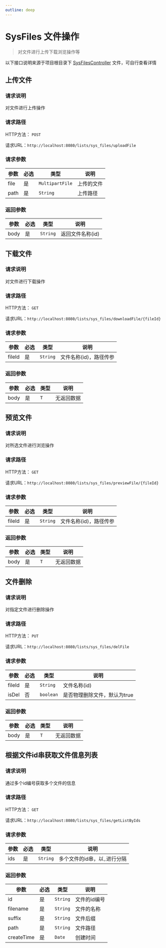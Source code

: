 ```yaml
---
outline: deep
---
```


# SysFiles 文件操作

> 对文件进行上传下载浏览操作等

以下接口说明来源于项目根目录下 [SysFilesController](https://github.com/elonehoo/benewy-template/blob/main/project/web/src/main/java/com/beneway/web/controller/system/SysFilesController.java) 文件，可自行查看详情

## 上传文件

### 请求说明

对文件进行上传操作

### 请求路径

HTTP方法： `POST`

请求URL：`http://localhost:8080/lists/sys_files/uploadFile`

### 请求参数

| 参数 | 必选 | 类型 | 说明 |
|---|---|---|---|
| file | 是 | `MultipartFile` | 上传的文件 |
| path | 是 | `String` | 上传路径 |


### 返回参数

| 参数 | 必选 | 类型 | 说明 |
|---|---|---|---|
| body | 是 | `String` | 返回文件名称(id) |

## 下载文件

### 请求说明

对文件进行下载操作

### 请求路径

HTTP方法： `GET`

请求URL：`http://localhost:8080/lists/sys_files/downloadFile/{fileId}`

### 请求参数

| 参数 | 必选 | 类型 | 说明 |
|---|---|---|---|
| fileId | 是 | `String` | 文件名称(id)，路径传参 |

### 返回参数

| 参数 | 必选 | 类型 | 说明 |
|---|---|---|---|
| body | 是 | `T` | 无返回数据 |

## 预览文件

### 请求说明

对所选文件进行浏览操作

### 请求路径

HTTP方法： `GET`

请求URL：`http://localhost:8080/lists/sys_files/previewFile/{fileId}`

### 请求参数

| 参数 | 必选 | 类型 | 说明 |
|---|---|---|---|
| fileId | 是 | `String` | 文件名称(id)，路径传参 |

### 返回参数

| 参数 | 必选 | 类型 | 说明 |
|---|---|---|---|
| body | 是 | `T` | 无返回数据 |

## 文件删除

### 请求说明

对指定文件进行删除操作

### 请求路径

HTTP方法： `PUT`

请求URL：`http://localhost:8080/lists/sys_files/delFile`

### 请求参数

| 参数 | 必选 | 类型 | 说明 |
|---|---|---|---|
| fileId | 是 | `String` | 文件名称(id) |
| isDel | 否 | `boolean` | 是否物理删除文件，默认为true |

### 返回参数

| 参数 | 必选 | 类型 | 说明 |
|---|---|---|---|
| body | 是 | `T` | 无返回数据 |

## 根据文件id串获取文件信息列表

### 请求说明

通过多个id编号获取多个文件的信息

### 请求路径

HTTP方法： `GET`

请求URL：`http://localhost:8080/lists/sys_files/getListByIds`

### 请求参数

| 参数 | 必选 | 类型 | 说明 |
|---|---|---|---|
| ids | 是 | `String` | 多个文件的id串，以`,`进行分隔 |

### 返回参数

| 参数 | 必选 | 类型 | 说明 |
|---|---|---|---|
| id | 是 | `String` | 文件的id编号 |
| filename | 是 | `String` | 文件的名称 |
| suffix | 是 | `String` | 文件后缀 |
| path | 是 | `String` | 文件路径 |
| createTime | 是 | `Date` | 创建时间 |


